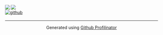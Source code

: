 <img src="https://github-readme-stats.vercel.app/api?username=BoneNon&show_icons=true&count_private=true&hide_border=true" align="left" />  

<img src="https://github-readme-stats.vercel.app/api/top-langs/?username=BoneNon&hide_border=true&layout=compact" align="left" />

<br/>

<a href="https://github.com/Bonenon" target="_blank">
<img src=https://img.shields.io/badge/github-%2324292e.svg?&style=for-the-badge&logo=github&logoColor=white alt=github style="margin-bottom: 5px;" />
</a>

<br/>

----
<div align="center">Generated using <a href="https://profilinator.rishav.dev/" target="_blank">Github Profilinator</a></div>

